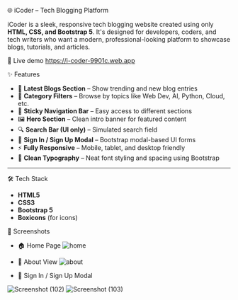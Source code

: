 🌐 iCoder – Tech Blogging Platform

iCoder is a sleek, responsive tech blogging website created using only **HTML, CSS, and Bootstrap 5**. It's designed for developers, coders, and tech writers who want a modern, professional-looking platform to showcase blogs, tutorials, and articles.

🔗  Live demo https://i-coder-9901c.web.app



✨ Features

- 📰 **Latest Blogs Section** – Show trending and new blog entries
- 📂 **Category Filters** – Browse by topics like Web Dev, AI, Python, Cloud, etc.
- 🧭 **Sticky Navigation Bar** – Easy access to different sections
- 🖼️ **Hero Section** – Clean intro banner for featured content
- 🔍 **Search Bar (UI only)** – Simulated search field
- 📝 **Sign In / Sign Up Modal** – Bootstrap modal-based UI forms
- ⚡ **Fully Responsive** – Mobile, tablet, and desktop friendly
- 🎨 **Clean Typography** – Neat font styling and spacing using Bootstrap


---

🛠️ Tech Stack

- **HTML5**
- **CSS3**
- **Bootstrap 5**
- **Boxicons** (for icons)

 📸 Screenshots

- 🏠 Home Page
![home](https://github.com/user-attachments/assets/4d2498ac-1ca7-4d2f-be60-d7665f586f7a)


- 📱 About View
![about](https://github.com/user-attachments/assets/b8bf49b7-a722-4870-a3da-2df2b434818d)


- 🔐 Sign In / Sign Up Modal


![Screenshot (102)](https://github.com/user-attachments/assets/b460d499-5b71-4e2c-8bff-4220bacf57e3)
![Screenshot (103)](https://github.com/user-attachments/assets/edbb37ea-ac7b-4697-b7ee-8a5d23d34553)



